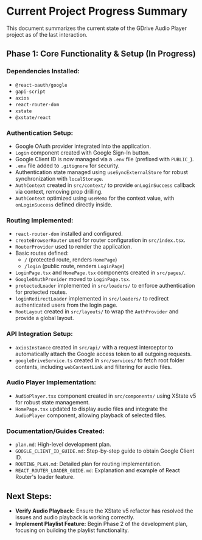 # Current Project Progress Summary

This document summarizes the current state of the GDrive Audio Player project as of the last interaction.

## Phase 1: Core Functionality & Setup (In Progress)

### Dependencies Installed:
- `@react-oauth/google`
- `gapi-script`
- `axios`
- `react-router-dom`
- `xstate`
- `@xstate/react`

### Authentication Setup:
- Google OAuth provider integrated into the application.
- `Login` component created with Google Sign-In button.
- Google Client ID is now managed via a `.env` file (prefixed with `PUBLIC_`).
- `.env` file added to `.gitignore` for security.
- Authentication state managed using `useSyncExternalStore` for robust synchronization with `localStorage`.
- `AuthContext` created in `src/context/` to provide `onLoginSuccess` callback via context, removing prop drilling.
- `AuthContext` optimized using `useMemo` for the context value, with `onLoginSuccess` defined directly inside.

### Routing Implemented:
- `react-router-dom` installed and configured.
- `createBrowserRouter` used for router configuration in `src/index.tsx`.
- `RouterProvider` used to render the application.
- Basic routes defined:
    - `/` (protected route, renders `HomePage`)
    - `/login` (public route, renders `LoginPage`)
- `LoginPage.tsx` and `HomePage.tsx` components created in `src/pages/`.
- `GoogleOAuthProvider` moved to `LoginPage.tsx`.
- `protectedLoader` implemented in `src/loaders/` to enforce authentication for protected routes.
- `loginRedirectLoader` implemented in `src/loaders/` to redirect authenticated users from the login page.
- `RootLayout` created in `src/layouts/` to wrap the `AuthProvider` and provide a global layout.

### API Integration Setup:
- `axiosInstance` created in `src/api/` with a request interceptor to automatically attach the Google access token to all outgoing requests.
- `googleDriveService.ts` created in `src/services/` to fetch root folder contents, including `webContentLink` and filtering for audio files.

### Audio Player Implementation:
- `AudioPlayer.tsx` component created in `src/components/` using XState v5 for robust state management.
- `HomePage.tsx` updated to display audio files and integrate the `AudioPlayer` component, allowing playback of selected files.

### Documentation/Guides Created:
- `plan.md`: High-level development plan.
- `GOOGLE_CLIENT_ID_GUIDE.md`: Step-by-step guide to obtain Google Client ID.
- `ROUTING_PLAN.md`: Detailed plan for routing implementation.
- `REACT_ROUTER_LOADER_GUIDE.md`: Explanation and example of React Router's loader feature.

## Next Steps:

- **Verify Audio Playback:** Ensure the XState v5 refactor has resolved the issues and audio playback is working correctly.
- **Implement Playlist Feature:** Begin Phase 2 of the development plan, focusing on building the playlist functionality.